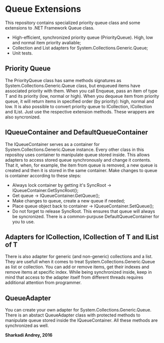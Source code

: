 # Queue Extensions
This repository contains specialized priority queue class and some extensions to .NET Framework Queue class.
* High-efficient, synchronized priority queue (PriorityQueue<T>). High, low and normal item priority avaliable;
* Collection and List adapters for System.Collections.Generic.Queue<T>;
* Unit tests.

## Priority Queue
The PriorityQueue<T> class has same methods signatures as System.Collections.Generic.Queue<T> class, but enqueued items have associated priority with them. When you call Enqueue, pass an item of type T and its priority (low, normal or high). When you dequeue item from priority queue, it will return items in specified order (by priority): high, normal and low.
It is also possible to convert priority queue to ICollection, ICollection<T> and IList<T>. Just use the respective extension methods. These wrappers are also syncronized.

## IQueueContainer<T> and DefaultQueueContainer<T>
The IQueueContainer<T> serves as a container for System.Collections.Generic.Queue<T> instance. Every other class in this repositoy uses container to manipulate queue stored inside. This allows adapters to access stored queue synchronously and change it contents. That it, when, for example, the item from queue is removed, a new queue is created and then it is stored in the same container. Make changes to queue is container according to these steps:
* Always lock container by getting it's SyncRoot -> IQueueContainer<T>.GetSyncRoot();
* Get queue -> IQueueContainer<T>.GetQueue();
* Make changes to queue, create a new queue if needed;
* Place queue object back to container -> IQueueContainer<T>.SetQueue();
* Do not forget to release SyncRoot.
This ensures that queue will always be syncronized. There is a common-purpuse DefaultQueueContainer<T> for you to use.

## Adapters for ICollection, ICollection of T and IList of T
There is also adapter for generic (and non-generic) collections and a list. They are usefull when it comes to treat System.Collections.Generic.Queue<T> as list or collection. You can add or remove items, get their indexes and remove items at specific index. While being synchronized inside, keep in mind that access to the adapter itself from different threads requires additional attention from programmer.

## QueueAdapter<T>
You can create your own adapter for System.Collections.Generic.Queue<T>. There is an abstact QueueAdapter<T> class with protected methods to manipulate queue stored inside the IQueueContainer<T>. All these methods are synchronized as well.

**Sharkadi Andrey, 2016**
